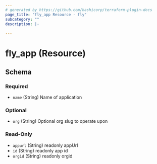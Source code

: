 ```yaml
---
# generated by https://github.com/hashicorp/terraform-plugin-docs
page_title: "fly_app Resource - fly"
subcategory: ""
description: |-
  
---
```


# fly_app (Resource)





<!-- schema generated by tfplugindocs -->
## Schema

### Required

- `name` (String) Name of application

### Optional

- `org` (String) Optional org slug to operate upon

### Read-Only

- `appurl` (String) readonly appUrl
- `id` (String) readonly app id
- `orgid` (String) readonly orgid


